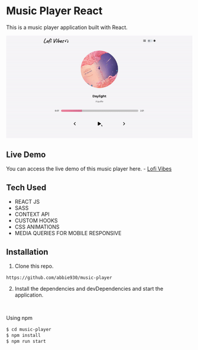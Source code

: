 # Music Player React

This is a music player application built with React.

![cover](./public/lofi_vibes.gif)

## Live Demo

You can access the live demo of this music player here. - [Lofi Vibes]()

## Tech Used

* REACT JS
* SASS
* CONTEXT API
* CUSTOM HOOKS
* CSS ANIMATIONS
* MEDIA QUERIES FOR MOBILE RESPONSIVE

## Installation
1. Clone this repo.

```
https://github.com/abbie930/music-player
```
2. Install the dependencies and devDependencies and start the application.

<br/>

Using npm

```
$ cd music-player
$ npm install
$ npm run start
```